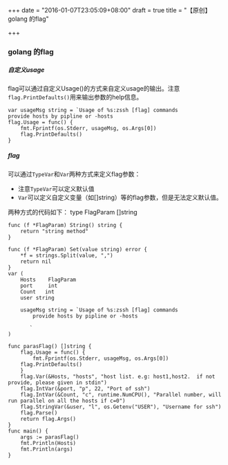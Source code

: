 +++
date = "2016-01-07T23:05:09+08:00"
draft = true
title = "【原创】golang 的flag"

+++
### golang 的flag
##### 自定义usage
flag可以通过自定义Usage()的方式来自定义usage的输出。注意`flag.PrintDefaults()`用来输出参数的help信息。

    var usageMsg string = `Usage of %s:zssh [flag] commands
    provide hosts by pipline or -hosts
    flag.Usage = func() {
		fmt.Fprintf(os.Stderr, usageMsg, os.Args[0])
		flag.PrintDefaults()
	}

##### flag
可以通过`TypeVar`和`Var`两种方式来定义flag参数：

- 注意`TypeVar`可以定义默认值
- `Var`可以定义自定义变量（如[]string）等的flag参数，但是无法定义默认值。

两种方式的代码如下：
    type FlagParam []string

    func (f *FlagParam) String() string {
        return "string method"
    }

    func (f *FlagParam) Set(value string) error {
        *f = strings.Split(value, ",")
        return nil
    }
    var (
        Hosts    FlagParam
	    port     int
	    Count   int
	    user string
	
	    usageMsg string = `Usage of %s:zssh [flag] commands
            provide hosts by pipline or -hosts
   
           `
    )

    func parasFlag() []string {
	    flag.Usage = func() {
	    	fmt.Fprintf(os.Stderr, usageMsg, os.Args[0])
		flag.PrintDefaults()
	    }
	    flag.Var(&Hosts, "hosts", "host list. e.g: host1,host2.  if not provide, please given in stdin")
	    flag.IntVar(&port, "p", 22, "Port of ssh")
	    flag.IntVar(&Count, "c", runtime.NumCPU(), "Parallel number, will run parallel on all the hosts if c=0")
	    flag.StringVar(&user, "l", os.Getenv("USER"), "Username for ssh")
	    flag.Parse()
	    return flag.Args()
	}
	func main() {
		args := parasFlag()
        fmt.Println(Hosts)
        fmt.Println(args)
    }
